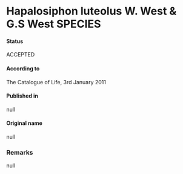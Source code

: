 # Hapalosiphon luteolus W. West & G.S West SPECIES

#### Status
ACCEPTED

#### According to
The Catalogue of Life, 3rd January 2011

#### Published in
null

#### Original name
null

### Remarks
null